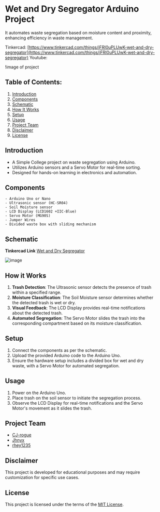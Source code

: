 # Wet and Dry Segregator Arduino Project
It automates waste segregation based on moisture content and proximity, enhancing efficiency in waste management.

Tinkercad: [https://www.tinkercad.com/things/jFRI0uPLUwK-wet-and-dry-segregator](https://www.tinkercad.com/things/jFRI0uPLUwK-wet-and-dry-segregator)
Youtube: 

!image of project


## Table of Contents:
1. [Introduction](#introduction)
2. [Components](#components)
2. [Schematic](#schematic)
4. [How It Works](#how-it-works)
5. [Setup](#setup)
6. [Usage](#usage)
7. [Project Team](#project-team)
8. [Disclaimer](#disclaimer)
9. [License](#license)
   
## Introduction
- A Simple College project on waste segregation using Arduino.
- Utilizes Arduino sensors and a Servo Motor for real-time sorting.
- Designed for hands-on learning in electronics and automation.

## Components
    - Arduino Uno or Nano
    - Ultrasonic sensor (HC-SR04)
    - Soil Moisture sensor
    - LCD Display (LCD1602 +IIC-Blue)
    - Servo Motor (MG90S)
    - Jumper Wires
    - Divided waste box with sliding mechanism

## Schematic
**Tinkercad Link**
[Wet and Dry Segregator](https://www.tinkercad.com/things/jFRI0uPLUwK-wet-and-dry-segregator)

![image](https://github.com/CJ-rogue/Wet-and-Dry-Segregator/assets/137157404/a6c510d3-e6c3-464b-bbb5-30667b1756e7)

  
## How it Works
1. **Trash Detection**: The Ultrasonic sensor detects the presence of trash within a specified range.
2. **Moisture Classification**: The Soil Moisture sensor determines whether the detected trash is wet or dry.
3. **Visual Feedback**: The LCD Display provides real-time notifications about the detected trash.
4. **Automated Segregation**: The Servo Motor slides the trash into the corresponding compartment based on its moisture classification.

## Setup
1. Connect the components as per the schematic.
2. Upload the provided Arduino code to the Arduino Uno.
3. Ensure the hardware setup includes a divided box for wet and dry waste, with a Servo Motor for automated segregation.

## Usage
1. Power on the Arduino Uno.
2. Place trash on the soil sensor to initiate the segregation process.
3. Observe the LCD Display for real-time notifications and the Servo Motor's movement as it slides the trash.

## Project Team
- [CJ-rogue](https://github.com/CJ-rogue)
- [Jhnyx](https://github.com/)
- [rhey1235](https://github.com/rhey1235) 

## Disclaimer
This project is developed for educational purposes and may require customization for specific use cases.

## License
This project is licensed under the terms of the [MIT License](LICENSE).
